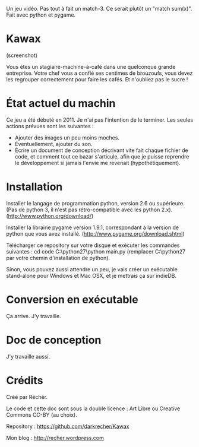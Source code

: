 Un jeu vidéo. Pas tout à fait un match-3. Ce serait plutôt un "match sum(x)". Fait avec python et pygame.

# Kawax #

(screenshot)

Vous êtes un stagiaire-machine-à-café dans une quelconque grande entreprise. Votre chef vous a confié ses centimes de brouzoufs, vous devez les regrouper correctement pour faire les cafés. Et n'oubliez pas le sucre !

# État actuel du machin #

Ce jeu a été débuté en 2011. Je n'ai pas l'intention de le terminer. Les seules actions prévues sont les suivantes :
 - Ajouter des images un peu moins moches.
 - Éventuellement, ajouter du son.
 - Écrire un document de conception décrivant vite fait chaque fichier de code, et comment tout ce bazar s'articule, afin que je puisse reprendre le développement si jamais l'envie me revenait (hypothétiquement).

# Installation #

Installer le langage de programmation python, version 2.6 ou supérieure. (Pas de python 3, il n'est pas rétro-compatible avec les python 2.x). (http://www.python.org/download/)

Installer la librairie pygame version 1.9.1, correspondant à la version de python que vous avez installé. (http://www.pygame.org/download.shtml)

Télécharger ce repository sur votre disque et exécuter les commandes suivantes :
cd code
C:\python27\python main.py
(remplacer C:\python27 par votre chemin d'installation de python).

Sinon, vous pouvez aussi attendre un peu, je vais créer un exécutable stand-alone pour Windows et Mac OSX, et je mettrais ça sur indieDB.

# Conversion en exécutable #

Ça arrive. J'y travaille.

# Doc de conception #

J'y travaille aussi.

# Crédits #

Créé par Réchèr.

Le code et cette doc sont sous la double licence : Art Libre ou Creative Commons CC-BY (au choix).

Repository : https://github.com/darkrecher/Kawax

Mon blog : http://recher.wordpress.com


